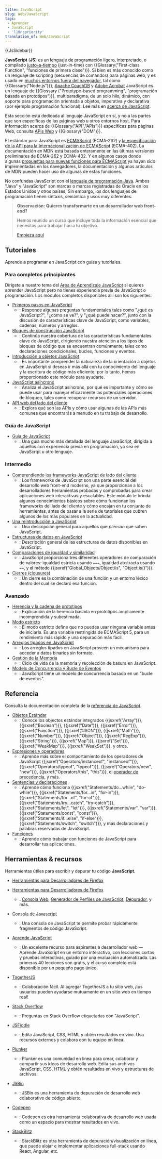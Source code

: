 ```yaml
---
title: JavaScript
slug: Web/JavaScript
tags:
 - Aprender
 - JavaScript
 - 'l10n:priority'
translation_of: Web/JavaScript
---
```

{{JsSidebar}}

**JavaScript** (**JS**) es un lenguaje de programación ligero, interpretado, o compilado [justo-a-tiempo](https://es.wikipedia.org/wiki/Compilaci%C3%B3n_en_tiempo_de_ejecuci%C3%B3n) (just-in-time) con {{Glossary("First-class Function", "funciones de primera clase")}}. Si bien es más conocido como un lenguaje de scripting (secuencias de comandos) para páginas web, y es usado en [muchos entornos fuera del navegador](https://es.wikipedia.org/wiki/JavaScript), tal como {{Glossary("Node.js")}}, [Apache CouchDB](https://couchdb.apache.org/) y [Adobe Acrobat](https://www.adobe.com/devnet/acrobat/javascript.html) JavaScript es un lenguaje de {{Glossary ("Prototype-based programming", "programación basada en prototipos")}}, multiparadigma, de un solo hilo, dinámico, con soporte para programación orientada a objetos, imperativa y declarativa (por ejemplo programación funcional). Lee más en [acerca de JavaScript](/es/docs/Web/JavaScript/About_JavaScript).

Esta sección está dedicada al lenguaje JavaScript en sí, y no a las partes que son específicas de las páginas web u otros entornos host. Para información acerca de {{Glossary("API","APIs")}} específicas para páginas Web, consulta [APIs Web](/es/docs/Web/API ) y {{Glossary("DOM")}}.

El estándar para JavaScript es [ECMAScript](/es/docs/Web/JavaScript/Language_Resources) (ECMA-262) y [la especificación de la API para la Internacionalización de ECMAScript](https://tc39.es/ecma402/) (ECMA-402). La documentación en MDN está basada enteramente en las últimas versiones preliminares de ECMA-262 y ECMA-402. Y en algunos casos donde algunas [propuestas para nuevas funciones para ECMAScript](https://github.com/tc39/proposals) ya hayan sido implementadas en los navegadores, la documentación y algunos artículos de MDN pueden hacer uso de algunas de estas funciones.

No confundas JavaScript con el [lenguaje de programación Java](https://es.wikipedia.org/wiki/Java_(lenguaje_de_programaci%C3%B3n)). Ambos "Java" y "JavaScript" son marcas o marcas registradas de Oracle en los Estados Unidos y otros países, Sin embargo, los dos lenguajes de programación tienen sintaxis, semántica y usos muy diferentes.

> **Observación:** **Quieres transformarte en un desarrollador web front-end?**
>
> Hemos reunido un curso que incluye toda la información esencial que necesitas para trabajar hacia tu objetivo.
> 
> [Empieza aquí](es/docs/Learn/Front-end_web_developer)
> 

## Tutoriales

Aprende a programar en JavaScript con guías y tutoriales.

### Para completos principiantes

Dirígete a nuestro tema del [Area de Aprendizaje JavaScript](/es/docs/Learn/JavaScript) si quieres aprender JavaScript pero no tienes experiencia previa de JavaScript o programación. Los módulos completos disponibles allí son los siguientes:

- [Primeros pasos en JavaScript](/es/docs/Learn/JavaScript/First_steps)
  - : Responde algunas preguntas fundamentales tales como "¿qué es JavaScript?", "¿cómo se ve?", y "¿qué puede hacer?", junto con la discusión de características clave de JavaScript, como variables, cadenas, números y arreglos.
- [Bloques de construcción JavaScript](/es/docs/Learn/JavaScript/Building_blocks)
  - : Continúa nuestra cobertura de las características fundamentales clave de JavaScript, dirigiendo nuestra atención a los tipos de bloques de código que se encuentran comúnmente, tales como declaraciones condicionales, bucles, funciones y eventos.
- [Introducción a objetos JavaScript](/es/docs/Learn/JavaScript/Objects)
  - : Es importante comprender la naturaleza de la orientación a objetos en JavaScript si deseas ir más allá con tu conocimiento del lenguaje y la escritura de código más eficiente, por lo tanto, hemos proporcionado este módulo para ayudarte.
- [JavaScript asíncrono](/es/docs/Learn/JavaScript/Asynchronous)
  - : Analiza el JavaScript asíncrono, por qué es importante y cómo se puede usar para manejar eficazmente las potenciales operaciones de bloqueo, tales como recuperar recursos de un servidor.
- [API web del lado del cliente](/es/docs/Learn/JavaScript/Client-side_web_APIs)
  - : Explora qué son las APIs y cómo usar algunas de las APIs más comunes que encontrarás a menudo en tu trabajo de desarrollo.

### Guía de JavaScript

- [Guía de JavaScript](/es/docs/Web/JavaScript/Guide)
  - : Una guía mucho más detallada del lenguaje JavaScript, dirigida a aquellos con experiencia previa en programación, ya sea en JavaScript u otro lenguaje.

### Intermedio

- [Comprendiendo los frameworks JavaScript de lado del cliente](/es/docs/Learn/Tools_and_testing/Client-side_JavaScript_frameworks)
  - : Los frameworks de JavaScript son una parte esencial del desarrollo web front-end moderno, ya que proporcionan a los desarrolladores herramientas probadas y comprobadas para crear aplicaciones web interactivas y escalables. Este módulo te brinda algunos conocimientos básicos sobre cómo funcionan los frameworks del lado del cliente y cómo encajan en tu conjunto de herramientas, antes de pasar a la serie de tutoriales que cubren algunos de los más populares en la actualidad.
- [Una reintroducción a JavaScript](/es/docs/Web/JavaScript/A_re-introduction_to_JavaScript)
  - : Una descripción general para aquellos que _piensan_ que saben JavaScript.
- [Estructuras de datos en JavaScript](/es/docs/Web/JavaScript/Data_structures)
  - : Descripción general de las estructuras de datos disponibles en JavaScript.
- [Comparaciones de igualdad y similaridad](/es/docs/Web/JavaScript/Equality_comparisons_and_sameness)
  - : JavaScript proporciona tres diferentes operadores de comparación de valores: igualdad estricta usando `===`, igualdad abstracta usando `==`, y el método {{jsxref("Global_Objects/Object/is", "Object.is()")}}.
- [Cierres (clousures)](/es/docs/Web/JavaScript/Closures)
  - : Un cierre es la combinación de una función y un entorno léxico dentro del cual se declaró esa función.

### Avanzado

- [Herencia y la cadena de prototipos](/es/docs/Web/JavaScript/Inheritance_and_the_prototype_chain)
  - : Explicación de la herencia basada en prototipos ampliamente incomprendida y subestimada.
- [Modo estricto](/es/docs/Web/JavaScript/Reference/Strict_mode)
  - : El modo estricto define que no puedes usar ninguna variable antes de iniciarla. Es una variable restringida de ECMAScript 5, para un rendimiento más rápido y una depuración más fácil.
- [Arreglos tipados en JavaScript](/es/docs/Web/JavaScript/Typed_arrays)
  - : Los arreglos tipados en JavaScript proveen un mecanismo para acceder a datos binarios sin formato.
- [Gestión de la Memoria](/es/docs/Web/JavaScript/Memory_Management)
  - : Ciclo de vida de la memoria y recolección de basura en JavaScript.
- [Modelo de Concurrencia y Bucle de Eventos](/es/docs/Web/JavaScript/EventLoop)
  - : JavaScript tiene un modelo de concurrencia basado en un "bucle de eventos".

## Referencia

Consulta la documentación completa de la [referencia de JavaScript](/es/docs/Web/JavaScript/Reference).

- [Objetos Estándar](/es/docs/Web/JavaScript/Reference/Global_Objects)
  - : Conoce los objectos estándar integrados {{jsxref("Array")}}, {{jsxref("Boolean")}}, {{jsxref("Date")}}, {{jsxref("Error")}}, {{jsxref("Function")}}, {{jsxref("JSON")}}, {{jsxref("Math")}}, {{jsxref("Number")}}, {{jsxref("Object")}}, {{jsxref("RegExp")}}, {{jsxref("String")}}, {{jsxref("Map")}}, {{jsxref("Set")}}, {{jsxref("WeakMap")}}, {{jsxref("WeakSet")}}, y otros.
- [Expresiones y operadores](/es/docs/Web/JavaScript/Reference/Operators)
  - : Aprende más sobre el comportamiento de los operadores de JavaScript {{jsxref("Operators/instanceof", "instanceof")}}, {{jsxref("Operators/typeof", "typeof")}}, {{jsxref("Operators/new", "new")}}, {{jsxref("Operators/this", "this")}}, el [operador de precedencia](/es/docs/Web/JavaScript/Reference/Operators/Operator_Precedence ), y más.
- [Sentencias y declaraciones](/es/docs/Web/JavaScript/Reference/Statements)
  - : Aprende cómo funciona {{jsxref("Statements/do...while", "do-while")}}, {{jsxref("Statements/for...in", "for-in")}}, {{jsxref("Statements/for...of", "for-of")}}, {{jsxref("Statements/try...catch", "try-catch")}}, {{jsxref("Statements/let", "let")}}, {{jsxref("Statements/var", "var")}}, {{jsxref("Statements/const", "const")}}, {{jsxref("Statements/if...else", "if-else")}}, {{jsxref("Statements/switch", "switch")}}, y más declaraciones y palabras reservadas de JavaScript.
- [Funciones](/es/docs/Web/JavaScript/Reference/Functions)
  - : Aprende cómo trabajar con funciones de JavaScript para desarrollar tus aplicaciones.

## Herramientas &amp; recursos

Herramientas útiles para escribir y depurar tu código **JavaScript**.

- [Herramientas para Desarrolladores de Firefox](/es/docs/Tools)

- [Herramientas para Desarrolladores de Firefox](/es/docs/Tools)
  - : [Consola Web](/es/docs/Tools/Web_Console), [Generador de Perfiles de JavaScript](/es/docs/Tools/Profiler), [Depurador](/es/docs/Tools/Debugger), y más.
- [Consola de Javascript](/es/docs/Web/JavaScript/Shells)
  - : Una consola de JavaScript te permite probar rápidamente fragmentos de código JavaScript.
- [Aprende JavaScript](https://learnjavascript.online/)
  - : Un excelente recurso para aspirantes a desarrollador web — Aprende JavaScript en un entorno interactivo, con lecciones cortas y pruebas interactivas, guiado por una evaluación automatizada. Las primeras 40 lecciones son gratis, y el curso completo está disponible por un pequeño pago único.
- [TogetherJS](https://togetherjs.com/)
  - : Colaboración fácil. Al agregar TogetherJS a tu sitio web, ¡tus usuarios pueden ayudarse mutuamente en un sitio web en tiempo real!
- [Stack Overflow](https://stackoverflow.com/questions/tagged/javascript)
  - : Preguntas en Stack Overflow etiquetadas con "JavaScript".
- [JSFiddle](https://jsfiddle.net/)
  - : Edita JavaScript, CSS, HTML y obtén resultados en vivo. Usa recursos externos y colabora con tu equipo en línea.
- [Plunker](https://plnkr.co/)
  - : Plunker es una comunidad en línea para crear, colaborar y compartir sus ideas de desarrollo web. Edita sus archivos JavaScript, CSS, HTML y obtén resultados en vivo y estructuras de archivos.
- [JSBin](https://jsbin.com/)
  - : JSBin es una herramienta de depuración de desarrollo web colaborativo de código abierto.
- [Codepen](https://codepen.io/) 
  - : Codepen es otra herramienta colaborativa de desarrollo web usada como un espacio para mostrar resultados en vivo.
- [StackBlitz](https://stackblitz.com/)
  - : StackBlitz es otra herramienta de depuración/visualización en línea, que puede alojar e implementar aplicaciones full-stack usando React, Angular, etc.
